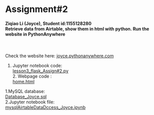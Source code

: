 # Assignment#2
<h4> Ziqiao Li (Joyce), Student id:1155128280
<br>Retrieve data from Airtable, show them in html with python. Run the website in PythonAnywhere</h4>
<br><br>Check the website here: <a href="joyce.pythonanywhere.com" target="_blank">joyce.pythonanywhere.com</a>

1. Jupyter notebook code:
<br>[lesson3_flask_Assign#2.py](https://github.com/Joyce630/com5940/blob/master/assignment%232/lesson3_flask_Assign%232.py)
 <br>2. Webpage code :
<br>[home.html](https://github.com/Joyce630/com5940/blob/master/assignment%232/home.html)

1.MySQL database:
<br>[Database_Joyce.sql](https://github.com/Joyce630/joyce5940/blob/master/assignment%231/Database_Joyce.sql)
 <br>2.Jupyter notebook file:
<br>[mysqlAirtableDataDccess_Joyce.ipynb](https://github.com/Joyce630/joyce5940/blob/master/assignment%231/mysqlAirtableDataDccess_Joyce.ipynb)
